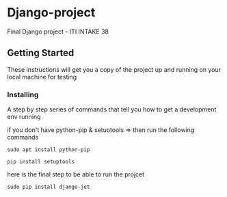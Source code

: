 # Django-project
Final Django project - ITI INTAKE 38


## Getting Started

These instructions will get you a copy of the project up and running on your local machine for testing


### Installing

A step by step series of commands that tell you how to get a development env running

if you don't have python-pip & setuotools => then run the following commands

```
sudo apt install python-pip
```

```
pip install setuptools
```

here is the final step to be able to run the projcet

```
sudo pip install django-jet
```





